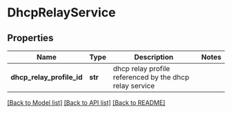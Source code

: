 # DhcpRelayService

## Properties
Name | Type | Description | Notes
------------ | ------------- | ------------- | -------------
**dhcp_relay_profile_id** | **str** | dhcp relay profile referenced by the dhcp relay service | 

[[Back to Model list]](../README.md#documentation-for-models) [[Back to API list]](../README.md#documentation-for-api-endpoints) [[Back to README]](../README.md)

